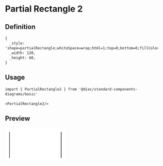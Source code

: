 # Partial Rectangle 2

## Definition

```
{
  _style: 'shape=partialRectangle;whiteSpace=wrap;html=1;top=0;bottom=0;fillColor=none;',
  _width: 120,
  _height: 60,
}
```

## Usage

```
import { PartialRectangle2 } from '@diac/standard-components-diagrams/basic'

<PartialRectangle2/>
```

## Preview

<img src="./partial-rectangle-2.png" width="200"/>
